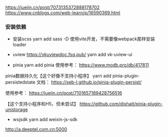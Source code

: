 https://juejin.cn/post/7073135372888178702
https://www.cnblogs.com/web-learn/p/16590369.html

### 安装依赖
- 安装scss
yarn add sass -D
使用vite开发，不需要像webpack那样安装loader


- uview
https://vkuviewdoc.fsq.pub/
yarn add vk-uview-ui

- pinia
yarn add pinia
使用参考：
https://www.modb.pro/db/417811


pinia数据持久化【这个好像不支持小程序】
yarn add pinia-plugin-persistedstate
文档：
https://seb-l.github.io/pinia-plugin-persist/

使用参考：
https://juejin.cn/post/7101657189428756516

【这个支持小程序和H5，但未尝试】
https://github.com/dishait/pinia-plugin-unistorage

- wxjsdk
yarn add weixin-js-sdk


http://a.deeptel.com.cn:5000